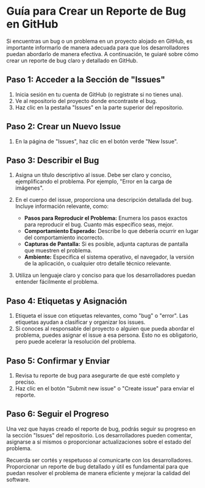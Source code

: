 # Guía para Crear un Reporte de Bug en GitHub

Si encuentras un bug o un problema en un proyecto alojado en GitHub, es importante informarlo de manera adecuada para que los desarrolladores puedan abordarlo de manera efectiva. A continuación, te guiaré sobre cómo crear un reporte de bug claro y detallado en GitHub.

## Paso 1: Acceder a la Sección de "Issues"

1. Inicia sesión en tu cuenta de GitHub (o regístrate si no tienes una).
2. Ve al repositorio del proyecto donde encontraste el bug.
3. Haz clic en la pestaña "Issues" en la parte superior del repositorio.

## Paso 2: Crear un Nuevo Issue

1. En la página de "Issues", haz clic en el botón verde "New Issue".

## Paso 3: Describir el Bug

1. Asigna un título descriptivo al issue. Debe ser claro y conciso, ejemplificando el problema. Por ejemplo, "Error en la carga de imágenes".
2. En el cuerpo del issue, proporciona una descripción detallada del bug. Incluye información relevante, como:
   - **Pasos para Reproducir el Problema:** Enumera los pasos exactos para reproducir el bug. Cuanto más específico seas, mejor.
   - **Comportamiento Esperado:** Describe lo que debería ocurrir en lugar del comportamiento incorrecto.
   - **Capturas de Pantalla:** Si es posible, adjunta capturas de pantalla que muestren el problema.
   - **Ambiente:** Especifica el sistema operativo, el navegador, la versión de la aplicación, o cualquier otro detalle técnico relevante.
   
3. Utiliza un lenguaje claro y conciso para que los desarrolladores puedan entender fácilmente el problema.

## Paso 4: Etiquetas y Asignación

1. Etiqueta el issue con etiquetas relevantes, como "bug" o "error". Las etiquetas ayudan a clasificar y organizar los issues.
2. Si conoces al responsable del proyecto o alguien que pueda abordar el problema, puedes asignar el issue a esa persona. Esto no es obligatorio, pero puede acelerar la resolución del problema.

## Paso 5: Confirmar y Enviar

1. Revisa tu reporte de bug para asegurarte de que esté completo y preciso.
2. Haz clic en el botón "Submit new issue" o "Create issue" para enviar el reporte.

## Paso 6: Seguir el Progreso

Una vez que hayas creado el reporte de bug, podrás seguir su progreso en la sección "Issues" del repositorio. Los desarrolladores pueden comentar, asignarse a sí mismos o proporcionar actualizaciones sobre el estado del problema.

Recuerda ser cortés y respetuoso al comunicarte con los desarrolladores. Proporcionar un reporte de bug detallado y útil es fundamental para que puedan resolver el problema de manera eficiente y mejorar la calidad del software.